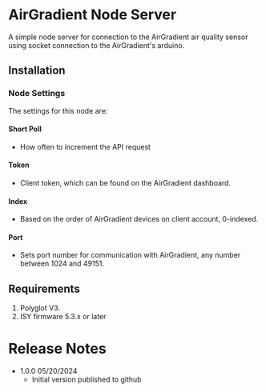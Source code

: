 
# AirGradient Node Server

A simple node server for connection to the AirGradient air quality sensor using socket connection to the AirGradient's arduino.

## Installation


### Node Settings
The settings for this node are:

#### Short Poll
   * How often to increment the API request

#### Token
   * Client token, which can be found on the AirGradient dashboard.

#### Index
   * Based on the order of AirGradient devices on client account, 0-indexed.

#### Port
   * Sets port number for communication with AirGradient, any number between 1024 and 49151.   


## Requirements

1. Polyglot V3.
2. ISY firmware 5.3.x or later

# Release Notes

- 1.0.0 05/20/2024
   - Initial version published to github
